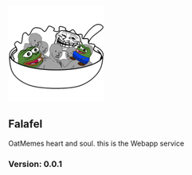 ![Logo](./public/logo192.png)
## Falafel
OatMemes heart and soul. this is the Webapp service


### Version: 0.0.1
